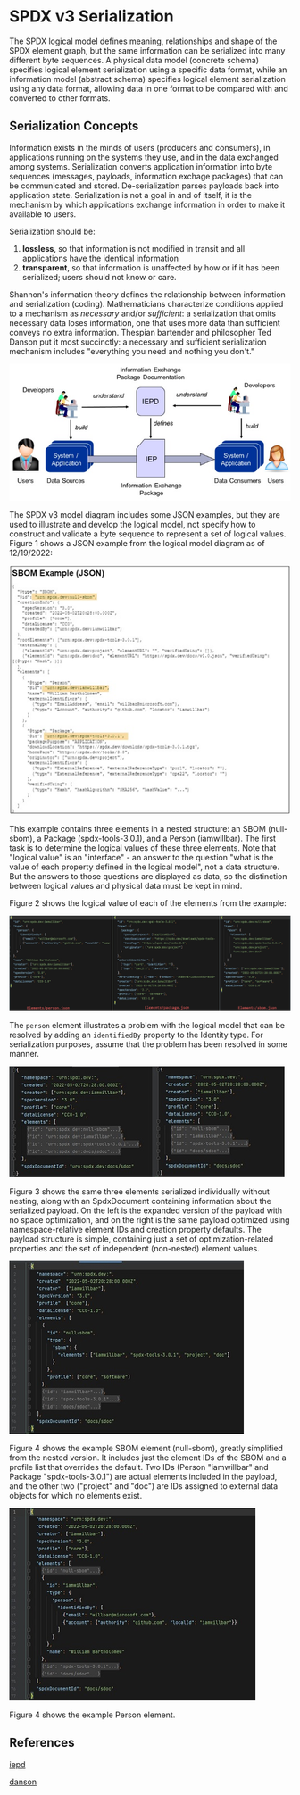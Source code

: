 # SPDX v3 Serialization

The SPDX logical model defines meaning, relationships and shape of the SPDX element graph, but the same
information can be serialized into many different byte sequences.  A physical data model (concrete schema)
specifies logical element serialization using a specific data format, while an information model
(abstract schema) specifies logical element serialization using any data format,
allowing data in one format to be compared with and converted to other formats.

## Serialization Concepts

Information exists in the minds of users (producers and consumers), in applications running on the systems they use,
and in the data exchanged among systems. Serialization converts application information into byte sequences
(messages, payloads, information exchage packages) that can be communicated and stored. De-serialization
parses payloads back into application state. Serialization is not a goal in and of itself, it is the mechanism by
which applications exchange information in order to make it available to users.

Serialization should be:
1) **lossless**, so that information is not modified in transit and all applications have the identical information
2) **transparent**, so that information is unaffected by how or if it has been serialized; users should not know or care.

Shannon's information theory defines the relationship between information and serialization (coding).
Mathematicians characterize conditions applied to a mechanism as *necessary* and/or *sufficient*:
a serialization that omits necessary data loses information, one that uses more data than sufficient
conveys no extra information.
Thespian bartender and philosopher Ted Danson put it most succinctly: a necessary and sufficient serialization
mechanism includes "everything you need and nothing you don't."

![Information](images/interoperability.jpg)




The SPDX v3 model diagram includes some JSON examples, but they are used to illustrate and
develop the logical model, not specify how to construct and validate a byte sequence
to represent a set of logical values.
Figure 1 shows a JSON example from the logical model diagram as of 12/19/2022:

![Figure 1](images/diagram-sbom.jpg)

This example contains three elements in a nested structure: an SBOM (null-sbom), a Package
(spdx-tools-3.0.1), and a Person (iamwillbar). The first task is to determine the logical values of these
three elements. Note that "logical value" is an "interface" - an answer to the question
"what is the value of each property defined in the logical model", not a data structure. But the
answers to those questions are displayed as data, so the distinction between logical values and
physical data must be kept in mind.

Figure 2 shows the logical value of each of the elements from the example:

![Figure 2](images/elements.jpg)

The `person` element illustrates a problem with the logical model that can be resolved by adding
an `identifiedBy` property to the Identity type. For serialization purposes, assume that the
problem has been resolved in some manner.



![Figure 3](images/payload.jpg)

Figure 3 shows the same three elements serialized individually without nesting, along with an
SpdxDocument containing information about the serialized payload.
On the left is the expanded version of the payload with no space optimization, and on the right
is the same payload optimized using namespace-relative element IDs and creation property defaults.
The payload structure is simple, containing just a set of optimization-related properties and the
set of independent (non-nested) element values.

![Figure 4](images/sbom.jpg)

Figure 4 shows the example SBOM element (null-sbom), greatly simplified from the nested version.
It includes just the element IDs of the SBOM and a profile list that overrides the default.
Two IDs (Person "iamwillbar" and Package "spdx-tools-3.0.1") are actual elements included
in the payload, and the other two ("project" and "doc") are IDs assigned to external data
objects for which no elements exist.

![Figure 4](images/person.jpg)

Figure 4 shows the example Person element.

## References

[iepd](https://niem.github.io/reference/iepd/)

[danson](https://www.youtube.com/watch?v=BjeLEoc8Kjg)